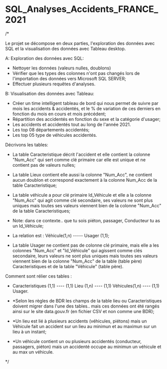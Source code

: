 # SQL_Analyses_Accidents_FRANCE_2021

/*

Le projet se décompose en deux parties, l'exploration des données avec SQL et la visualisation des données avec Tableau desktop.

A: Exploration des données avec SQL:

- Nettoyer les données (valeurs nulles, doublons)
- Vérifier que les types des colonnes n'ont pas changés lors de l'importation des données vers Microsoft SQL SERVER;
- Effectuer plusieurs requêtes d'analyses.

B: Visualisation des données avec Tableau:

- Créer un time intelligent tableau de bord qui nous permet de suivre par mois les accidents & accidentés, et le % de variation de ces derniers en fonction du mois en cours et mois précédent;
- Répartition des accidentés en fonction du sexe et la catégorie d'usager;
- Les accidents et accidentés tout au long de l'année 2021.
- Les top 08 départements accidentés;
- Les top 05 type de véhicules accidentés.

Décrivons les tables:

- La table Caracteristique décrit l'accident et elle contient la colonne "Num_Acc" qui sert comme clé primaire car elle est unique et ne contient pas de valeurs nulles;

- La table Lieux contient elle aussi la colonne "Num_Acc", ne contient aucun doublon et correspond exactement à la colonne Num_Acc de la table Caracteristique;

- La table véhicule a pour clé primaire Id_Véhicule et elle a  la colonne  "Num_Acc" qui agit comme clé secondaire, ses valeurs ne sont plus uniques mais toutes ses valeurs viennent bien de la colonne "Num_Acc" de la table Caracteristiques;
- Note: dans ce contexte.. que tu sois piéton, passager, Conducteur tu as un Id_Véhicule;

- La relation est : Véhicule(1,n) ----- Usager (1,1);

- La table Usager ne contient pas de colonne clé primaire, mais elle a les colonnes  "Num_Acc" et "Id_Véhicule" qui agissent comme clés secondaire, leurs valeurs ne sont plus uniques mais toutes ses valeurs viennent bien de la colonne "Num_Acc" de la table (table père)  Caracteristiques et de la table "Véhicule" (table père).

Comment sont rélier ces tables :

- Caracteristiques (1,1) ---- (1,1)  Lieu  (1,n) ---- (1,1) Véhicules(1,n) ---- (1,1) Usager.

- *Selon les règles de BDR les champs de la table lieu ou Caracteristiques doivent migrer dans l'une des tables.. mais ces données ont été rangés ainsi sur le site data.gouv.fr (en fichier CSV et non comme une BDR);
- *Un lieu est lié à plusieurs accidents (véhicules, piétons) mais un Véhicule fait un accident sur un lieu au minimun et au maximun sur un lieu à un instant;
- *Un véhicule contient un ou plusieurs accidentés (conducteur, passagers, piéton) mais un accidenté occupe au minimun un véhicule et au max un véhicule.

*/
